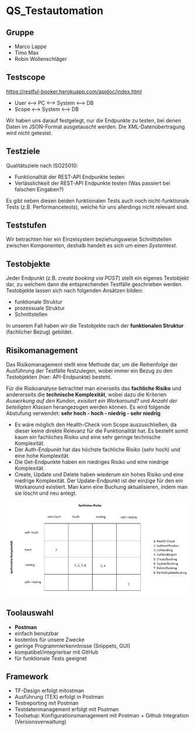 # QS_Testautomation

## Gruppe
 * Marco Lappe
 * Timo Max
 * Robin Wollenschläger

## Testscope
https://restful-booker.herokuapp.com/apidoc/index.html
 * User <--> PC <--> System <--> DB
 * Scope <--> System <--> DB

Wir haben uns darauf festgelegt, nur die Endpunkte zu testen, bei denen Daten im JSON-Format ausgetauscht werden. Die XML-Datenübertragung wird nicht getestet. 

## Testziele
Qualitätsziele nach ISO25010:
- Funktionalität der REST-API Endpunkte testen 
- Verlässlichkeit der REST-API Endpunkte testen (Was passiert bei falschen Eingaben?)

Es gibt neben diesen beiden funktionalen Tests auch noch nicht-funktionale Tests (z.B. Performancetests), welche für uns allerdings nicht relevant sind.  

## Teststufen
Wir betrachten hier ein Einzelsystem beziehungsweise Schnittstellen zwischen Komponenten, deshalb handelt es sich um einen *Systemtest*.

## Testobjekte
Jeder Endpunkt (z.B. *create booking via POST*) stellt ein eigenes Testobjekt dar, zu welchem dann die entsprechenden Testfälle geschrieben werden.
Testobjekte lassen sich nach folgenden Ansätzen bilden:
- funktionale Struktur
- prozessuale Struktur
- Schnittstellen 

In unserem Fall haben wir die Testobjekte nach der **funktionalen Struktur** (fachlicher Bezug) gebildet. 

## Risikomanagement 
Das Risikomanagement stellt eine Methode dar, um die Reihenfolge der Ausführung der Testfälle festzulegen, wobei immer ein Bezug zu den Testobjekten (hier: API-Endpunkte) besteht.

Für die Risikoanalyse betrachtet man einerseits das **fachliche Risiko** und andererseits die **technische Komplexität**, wobei dazu die Kriterien *Auswirkung auf den Kunden*, *exisitert ein Workaround?* und *Anzahl der beteiligten Klassen* herangezogen werden können. Es wird folgende Abstufung verwendet: **sehr hoch - hoch - niedrig - sehr niedrig**

- Es wäre möglich den Health-Check vom Scope auszuschließen, da dieser keine direkte Relevanz für die Funktionalität hat. Es besteht somit kaum ein fachliches Risiko und eine sehr geringe technische Komplexität. 
- Der Auth-Endpunkt hat das höchste fachliche Risiko (sehr hoch) und eine hohe Komplexität.
- Die Get-Endpunkte haben ein niedriges Risiko und eine niedrige Komplexität. 
- Create, Update und Delete haben wiederum ein hohes Risiko und eine niedrige Komplexität. Der Update-Endpunkt ist der einzige für den ein Workaround existiert. Man kann eine Buchung aktualisieren, indem man sie löscht und neu anlegt. 

![Risikoanalyse](./Risikoanalyse.png)

## Toolauswahl
* **Postman**
* einfach benutzbar
* kostenlos für unsere Zwecke
* geringe Programmierkenntnisse (Snippets, GUI)
* kompatibel/integrierbar mit GitHub
* für funktionale Tests geeignet

## Framework
* TF-Design erfolgt mitostman 
* Ausführung (TEX) erfolgt in Postman 
* Testreporting mit Postman
* Testdatenmanagement erfolgt mit Postman
* Toolsetup: Konfigurationsmanagement mit Postman + Github Integration (Versionsverwaltung)

